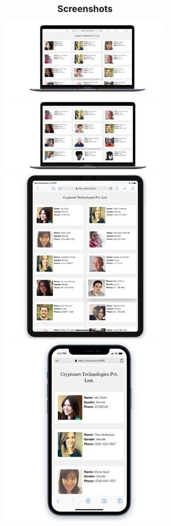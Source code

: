 <h1 align="center">Screenshots</h1>

<img src="screenshots/Screenshot 2023-11-20 153003.png">
<br>
<img src="screenshots/Screenshot 2023-11-20 153032.png">
<br>
<img src="screenshots/Screenshot 2023-11-20 172924.png">
<br>
<img src="screenshots/Screenshot 2023-11-20 172754.png">
